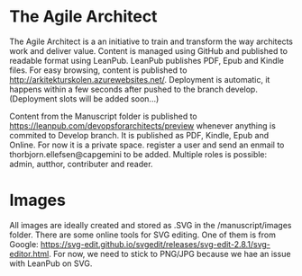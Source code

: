 # The Agile Architect
The Agile Architect is a an initiative to train and transform the way architects work and deliver value.
Content is managed using GitHub and published to readable format using LeanPub. LeanPub publishes PDF, Epub and Kindle files.
For easy browsing, content is published to http://arkitekturskolen.azurewebsites.net/. Deployment is automatic, it happens within a few seconds after pushed to the branch develop. (Deployment slots will be added soon...)

Content from the Manuscript folder is published to https://leanpub.com/devopsforarchitects/preview whenever anything is commited to Develop branch. It is published as PDF, Kindle, Epub and Online. For now it is a private space. register a user and send an enmail to thorbjorn.ellefsen@capgemini to be added. Multiple roles is possible: admin, autthor, contributer and reader.


# Images  
All images are ideally created and stored as .SVG in the /manuscript/images folder. There are some online tools for SVG editing. One of them is from Google: https://svg-edit.github.io/svgedit/releases/svg-edit-2.8.1/svg-editor.html. For now, we need to stick to PNG/JPG because we hae an issue with LeanPub on SVG.
